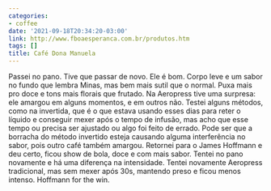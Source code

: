 ```yaml
---
categories:
- coffee
date: '2021-09-18T20:34:20-03:00'
link: http://www.fboaesperanca.com.br/produtos.htm
tags: []
title: Café Dona Manuela
---
```


Passei no pano. Tive que passar de novo. Ele é bom. Corpo leve e um sabor no fundo que lembra Minas, mas bem mais sutil que o normal. Puxa mais pro doce e tons mais florais que frutado. Na Aeropress tive uma surpresa: ele amargou em alguns momentos, e em outros não. Testei alguns métodos, como na invertida, que é o que estava usando esses dias para reter o líquido e conseguir mexer após o tempo de infusão, mas acho que esse tempo ou precisa ser ajustado ou algo foi feito de errado. Pode ser que a borracha do método invertido esteja causando alguma interferência no sabor, pois outro café também amargou. Retornei para o James Hoffmann e deu certo, ficou show de bola, doce e com mais sabor. Tentei no pano novamente e há uma diferença na intensidade. Tentei novamente Aeropress tradicional, mas sem mexer após 30s, mantendo preso e ficou menos intenso. Hoffmann for the win.